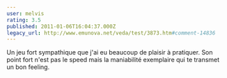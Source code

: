 ```yaml
---
user: melvis
rating: 3.5
published: 2011-01-06T16:04:37.000Z
legacy_url: http://www.emunova.net/veda/test/3873.htm#comment-14836
---
```

Un jeu fort sympathique que j'ai eu beaucoup de plaisir à pratiquer. 
Son point fort n'est pas le speed mais la maniabilité exemplaire qui te transmet un bon feeling.